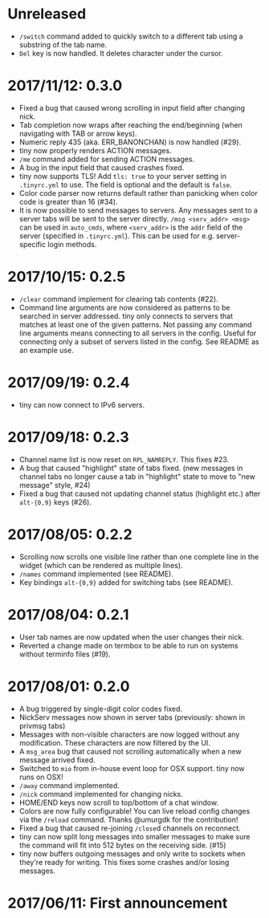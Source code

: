 # Unreleased

- `/switch` command added to quickly switch to a different tab using a
  substring of the tab name.
- `Del` key is now handled. It deletes character under the cursor.

# 2017/11/12: 0.3.0

- Fixed a bug that caused wrong scrolling in input field after changing nick.
- Tab completion now wraps after reaching the end/beginning (when navigating
  with TAB or arrow keys).
- Numeric reply 435 (aka. ERR_BANONCHAN) is now handled (#29).
- tiny now properly renders ACTION messages.
- `/me` command added for sending ACTION messages.
- A bug in the input field that caused crashes fixed.
- tiny now supports TLS! Add `tls: true` to your server setting in
  `.tinyrc.yml` to use. The field is optional and the default is `false`.
- Color code parser now returns default rather than panicking when color code
  is greater than 16 (#34).
- It is now possible to send messages to servers. Any messages sent to a server
  tabs will be sent to the server directly. `/msg <serv_addr> <msg>` can be used
  in `auto_cmds`, where `<serv_addr>` is the `addr` field of the server
  (specified in `.tinyrc.yml`). This can be used for e.g. server-specific login
  methods.

# 2017/10/15: 0.2.5

- `/clear` command implement for clearing tab contents (#22).
- Command line arguments are now considered as patterns to be searched in server
  addressed. tiny only connects to servers that matches at least one of the
  given patterns. Not passing any command line arguments means connecting to all
  servers in the config. Useful for connecting only a subset of servers listed
  in the config. See README as an example use.

# 2017/09/19: 0.2.4

- tiny can now connect to IPv6 servers.

# 2017/09/18: 0.2.3

- Channel name list is now reset on `RPL_NAMREPLY`. This fixes #23.
- A bug that caused "highlight" state of tabs fixed.
  (new messages in channel tabs no longer cause a tab in "highlight" state to
  move to "new message" style, #24)
- Fixed a bug that caused not updating channel status (highlight etc.) after
  `alt-{0,9}` keys (#26).

# 2017/08/05: 0.2.2

- Scrolling now scrolls one visible line rather than one complete line in the
  widget (which can be rendered as multiple lines).
- `/names` command implemented (see README).
- Key bindings `alt-{0,9}` added for switching tabs (see README).

# 2017/08/04: 0.2.1

- User tab names are now updated when the user changes their nick.
- Reverted a change made on termbox to be able to run on systems without
  terminfo files (#19).

# 2017/08/01: 0.2.0

- A bug triggered by single-digit color codes fixed.
- NickServ messages now shown in server tabs (previously: shown in privmsg tabs)
- Messages with non-visible characters are now logged without any modification.
  These characters are now filtered by the UI.
- A `msg_area` bug that caused not scrolling automatically when a new message
  arrived fixed.
- Switched to `mio` from in-house event loop for OSX support. tiny now runs on
  OSX!
- `/away` command implemented.
- `/nick` command implemented for changing nicks.
- HOME/END keys now scroll to top/bottom of a chat window.
- Colors are now fully configurable! You can live reload config changes via the
  `/reload` command. Thanks @umurgdk for the contribution!
- Fixed a bug that caused re-joining `/close`d channels on reconnect.
- tiny can now split long messages into smaller messages to make sure the
  command will fit into 512 bytes on the receiving side. (#15)
- tiny now buffers outgoing messages and only write to sockets when they're
  ready for writing. This fixes some crashes and/or losing messages.

# 2017/06/11: First announcement
